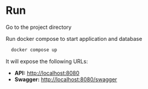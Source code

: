 # Run

Go to the project directory

Run docker compose to start application and database

```bash
  docker compose up
```

It will expose the following URLs:

- **API:** [http://localhost:8080](http://localhost:8080/)
- **Swagger:** [http://localhost:8080/swagger](http://localhost:8080/swagger)
